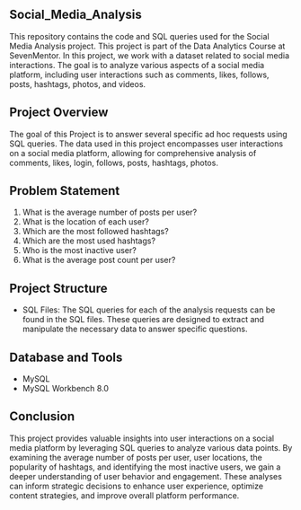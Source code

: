 ## Social_Media_Analysis

This repository contains the code and SQL queries used for the Social Media Analysis project. This project is part of the Data Analytics Course at SevenMentor. In this project, we work with a dataset related to social media interactions. The goal is to analyze various aspects of a social media platform, including user interactions such as comments, likes, follows, posts, hashtags, photos, and videos.

## Project Overview

The goal of this Project is to answer several specific ad hoc requests using SQL queries. The data used in this project encompasses user interactions on a social media platform, allowing for comprehensive analysis of comments, likes, login, follows, posts, hashtags, photos.

## Problem Statement

1. What is the average number of posts per user?
2. What is the location of each user?
3. Which are the most followed hashtags?
4. Which are the most used hashtags?
5. Who is the most inactive user?
6. What is the average post count per user?


## Project Structure
- SQL Files: The SQL queries for each of the analysis requests can be found in the SQL files. These queries are designed to extract and manipulate the necessary data to answer specific questions.


## Database and Tools
- MySQL
- MySQL Workbench 8.0


## Conclusion

This project provides valuable insights into user interactions on a social media platform by leveraging SQL queries to analyze various data points. By examining the average number of posts per user, user locations, the popularity of hashtags, and identifying the most inactive users, we gain a deeper understanding of user behavior and engagement. These analyses can inform strategic decisions to enhance user experience, optimize content strategies, and improve overall platform performance.
